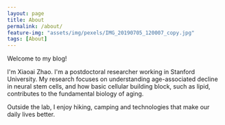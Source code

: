 ```yaml
---
layout: page
title: About
permalink: /about/
feature-img: "assets/img/pexels/IMG_20190705_120007_copy.jpg"
tags: [About]
---
```


Welcome to my blog!

I'm Xiaoai Zhao. I'm a postdoctoral researcher working in Stanford University. My research focuses on understanding age-associated decline in neural stem cells, and how basic cellular building block, such as lipid, contributes to the fundamental biology of aging.

Outside the lab, I enjoy hiking, camping and technologies that make our daily lives better.
